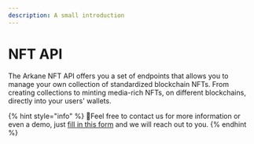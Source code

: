 ```yaml
---
description: A small introduction
---
```


# NFT API

The Arkane NFT API offers you a set of endpoints that allows you to manage your own collection of standardized blockchain NFTs. From creating collections to minting media-rich NFTs, on different blockchains, directly into your users' wallets.

{% hint style="info" %}
🧙Feel free to contact us for more information or even a demo, just [fill in this form](https://get.arkane.network/) and we will reach out to you.
{% endhint %}



